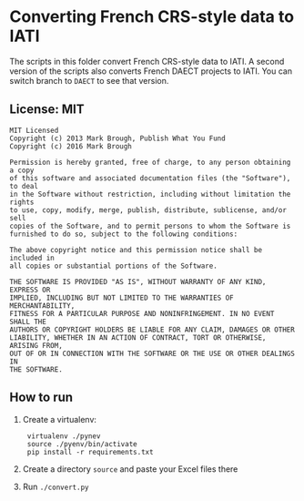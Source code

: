 # Converting French CRS-style data to IATI

The scripts in this folder convert French CRS-style data to IATI. A second version of the scripts also converts French DAECT projects to IATI. You can switch branch to `DAECT` to see that version.

## License: MIT

```
MIT Licensed
Copyright (c) 2013 Mark Brough, Publish What You Fund
Copyright (c) 2016 Mark Brough

Permission is hereby granted, free of charge, to any person obtaining a copy
of this software and associated documentation files (the "Software"), to deal
in the Software without restriction, including without limitation the rights
to use, copy, modify, merge, publish, distribute, sublicense, and/or sell
copies of the Software, and to permit persons to whom the Software is
furnished to do so, subject to the following conditions:

The above copyright notice and this permission notice shall be included in
all copies or substantial portions of the Software.

THE SOFTWARE IS PROVIDED "AS IS", WITHOUT WARRANTY OF ANY KIND, EXPRESS OR
IMPLIED, INCLUDING BUT NOT LIMITED TO THE WARRANTIES OF MERCHANTABILITY,
FITNESS FOR A PARTICULAR PURPOSE AND NONINFRINGEMENT. IN NO EVENT SHALL THE
AUTHORS OR COPYRIGHT HOLDERS BE LIABLE FOR ANY CLAIM, DAMAGES OR OTHER
LIABILITY, WHETHER IN AN ACTION OF CONTRACT, TORT OR OTHERWISE, ARISING FROM,
OUT OF OR IN CONNECTION WITH THE SOFTWARE OR THE USE OR OTHER DEALINGS IN
THE SOFTWARE.
```

## How to run

1. Create a virtualenv:

    ```
     virtualenv ./pynev
     source ./pyenv/bin/activate
     pip install -r requirements.txt
    ```
2. Create a directory `source` and paste your Excel files there
3. Run `./convert.py`
